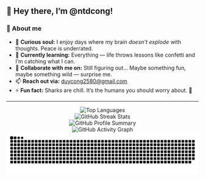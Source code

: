 ## 👋 Hey there, I’m @ntdcong!

### 🧠 About me
- 👀 **Curious soul:** I enjoy days where my brain *doesn't explode* with thoughts. Peace is underrated.
- 🌱 **Currently learning:** Everything — life throws lessons like confetti and I’m catching what I can.
- 🤝 **Collaborate with me on:** Still figuring out... Maybe something fun, maybe something wild — surprise me.
- 📫 **Reach out via:** [duycong2580@gmail.com](mailto:duycong2580@gmail.com)
- ⚡ **Fun fact:** Sharks are chill. It’s the humans you should worry about. 🦈

---

<div align="center">

<img src="https://github-readme-stats.vercel.app/api/top-langs/?username=ntdcong&hide=html&hide_border=true&layout=compact&langs_count=8&theme=highcontrast" alt="Top Languages" />

<br/>

<img src="https://streak-stats.demolab.com/?user=ntdcong&theme=highcontrast&hide_border=true" alt="GitHub Streak Stats" />

<br/>

<img src="https://github-profile-summary-cards.vercel.app/api/cards/profile-details?username=ntdcong&theme=highcontrast&hide_border=true" alt="GitHub Profile Summary" />

<br/>

<img src="https://github-readme-activity-graph.vercel.app/graph?username=ntdcong&custom_title=ntdcong%20GitHub%20Activity%20Graph&hide_border=true&border_radius=15&bg_color=000000&color=FFD700&line=1E90FF&point=1E90FF&area_color=000000&title_color=FFD700&area=true" alt="GitHub Activity Graph"/>

<br/>

<img src="https://raw.githubusercontent.com/platane/snk/output/github-contribution-grid-snake-dark.svg" alt="Snake animation" title="Watch the snake eat my contributions 🐍"/>

</div>
